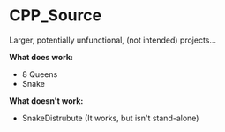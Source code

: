 CPP_Source
==========

Larger, potentially unfunctional, (not intended) projects... 

**What does work:**
- 8 Queens 
- Snake

**What doesn't work:**
- SnakeDistrubute (It works, but isn't stand-alone)